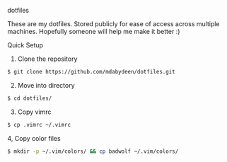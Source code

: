 dotfiles

These are my dotfiles. Stored publicly for ease of access across multiple machines. Hopefully someone will help me make it better :)

Quick Setup

1. Clone the repository
```sh
$ git clone https://github.com/mdabydeen/dotfiles.git
```

2. Move into directory
```sh
$ cd dotfiles/
```

3. Copy vimrc
```sh
$ cp .vimrc ~/.vimrc
```

4, Copy color files
```sh
$ mkdir -p ~/.vim/colors/ && cp badwolf ~/.vim/colors/
```



